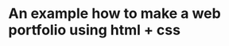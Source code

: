 An example how to make a web portfolio using html + css
=======================================================


